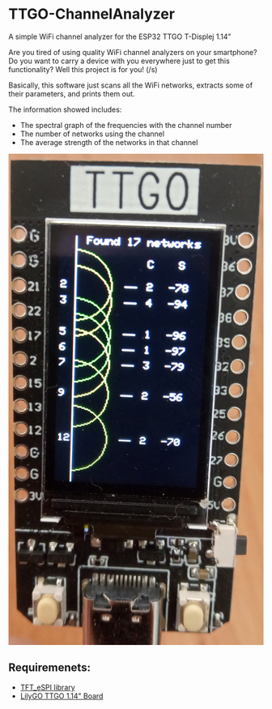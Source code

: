 # TTGO-ChannelAnalyzer
A simple WiFi channel analyzer for the ESP32 TTGO T-Displej 1.14"

Are you tired of using quality WiFi channel analyzers on your smartphone? Do you want to carry a device with you everywhere just to get this functionality? Well this project is for you! (/s)

Basically, this software just scans all the WiFi networks, extracts some of their parameters, and prints them out.

The information showed includes:
* The spectral graph of the frequencies with the channel number
* The number of networks using the channel
* The average strength of the networks in that channel

![The UI of the analyzer](images/ui.jpg)

## Requiremenets:
 * [TFT_eSPI library](https://github.com/Bodmer/TFT_eSPI)
 * [LilyGO TTGO 1.14" Board](https://www.laskarduino.cz/lilygo-ttgo-t-displej-esp32-1-14-tft-wifi-modul/)
